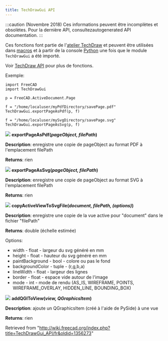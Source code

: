 ```yaml
---
title: TechDrawGui API
---
```

:::caution
(Novembre 2018) Ces informations peuvent être incomplètes et obsolètes. Pour la dernière API, consultezautogenerated API documentation.
:::

Ces fonctions font partie de l'[atelier TechDraw](/TechDraw_Workbench/fr "TechDraw Workbench/fr") et peuvent être utilisées dans [macros](/index.php?title=MMcros/fr&action=edit&redlink=1 "MMcros/fr (page does not exist)") et à partir de la console [Python](/Python/fr "Python/fr") une fois que le module `TechDrawGui` a été importé.

Voir [TechDraw API](/TechDraw_API/fr "TechDraw API/fr") pour plus de fonctions.

Exemple:

```
import FreeCAD
import TechDrawGui

p = FreeCAD.ActiveDocument.Page

f = "/home/localuser/myPdfDirectory/savePage.pdf"
TechDrawGui.exportPageAsPdf(p, f)

f = "/home/localuser/mySvgDirectory/savePage.svg"
TechDrawGui.exportPageAsSvg(p, f)

```

![](/images/Method.png) **exportPageAsPdf(***pageObject, filePath***)**

**Description**: enregistre une copie de pageObject au format PDF à l'emplacement filePath

**Returns**: rien

![](/images/Method.png) **exportPageAsSvg(***pageObject, filePath***)**

**Description**: enregistre une copie de pageObject au format SVG à l'emplacement filePath

**Returns**: rien

![](/images/Method.png) **copyActiveViewToSvgFile(***document, filePath, (options)***)**

**Description**: enregistre une copie de la vue active pour "document" dans le fichier "filePath"

**Returns**: double (échelle estimée)

Options:

* width - float - largeur du svg généré en mm
* height - float - hauteur du svg généré en mm
* paintBackground - bool - colore ou pas le fond
* backgroundColor - tuple - (r,g,b,a)
* lineWidth - float - largeur des lignes
* border - float - espace vide autour de l'image
* mode - int - mode de rendu (AS\_IS, WIREFRAME, POINTS, WIREFRAME\_OVERLAY, HIDDEN\_LINE, BOUNDING\_BOX)

![](/images/Method.png) **addQGIToView(***view, QGraphicsItem***)**

**Description**: ajoute un QGraphicsItem (créé à l'aide de PySide) à une vue

**Returns**: rien

Retrieved from "<http://wiki.freecad.org/index.php?title=TechDrawGui_API/fr&oldid=1356273>"